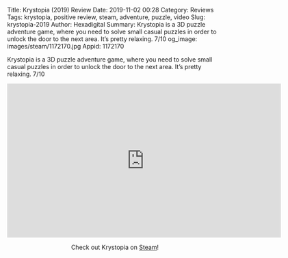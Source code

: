 Title: Krystopia (2019) Review
Date: 2019-11-02 00:28
Category: Reviews
Tags: krystopia, positive review, steam, adventure, puzzle, video
Slug: krystopia-2019
Author: Hexadigital
Summary: Krystopia is a 3D puzzle adventure game, where you need to solve small casual puzzles in order to unlock the door to the next area. It’s pretty relaxing. 7/10
og_image: images/steam/1172170.jpg
Appid: 1172170

Krystopia is a 3D puzzle adventure game, where you need to solve small casual puzzles in order to unlock the door to the next area. It’s pretty relaxing. 7/10

<center><iframe src="https://www.youtube.com/embed/XjON1sHqcwE?feature=oembed" allow="accelerometer; autoplay; encrypted-media; gyroscope; picture-in-picture" width="640" height="360" frameborder="0"></iframe>

Check out Krystopia on [Steam](https://store.steampowered.com/app/1172170/?curator_clanid=34633900)!</center>